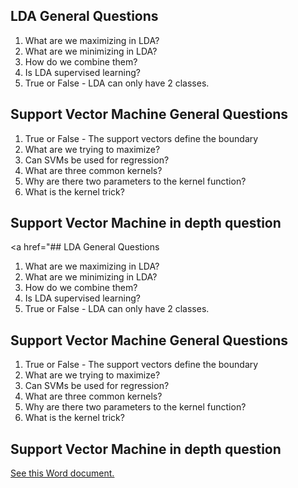 ## LDA General Questions
1. What are we maximizing in LDA?
2. What are we minimizing in LDA?
3. How do we combine them?
4. Is LDA supervised learning?
5. True or False - LDA can only have 2 classes.

## Support Vector Machine General Questions
1. True or False - The support vectors define the boundary
2. What are we trying to maximize?
3. Can SVMs be used for regression?
4. What are three common kernels?
5. Why are there two parameters to the kernel function?
6. What is the kernel trick?

## Support Vector Machine in depth question
<a href="## LDA General Questions
1. What are we maximizing in LDA?
2. What are we minimizing in LDA?
3. How do we combine them?
4. Is LDA supervised learning?
5. True or False - LDA can only have 2 classes.

## Support Vector Machine General Questions
1. True or False - The support vectors define the boundary
2. What are we trying to maximize?
3. Can SVMs be used for regression?
4. What are three common kernels?
5. Why are there two parameters to the kernel function?
6. What is the kernel trick?

## Support Vector Machine in depth question
<a href="https://www.dropbox.com/s/paxi23l13b1aobu/Part%202%20-%20SVM%20margin%20and%20weights.docx?dl=0">See this Word document.</a>
